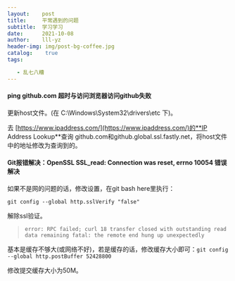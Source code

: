 ```yaml
---
layout:    post
title:     平常遇到的问题
subtitle:  学习学习
date:      2021-10-08
author:    lll-yz
header-img: img/post-bg-coffee.jpg
catalog:    true
tags:

   - 乱七八糟
---
```


#### ping github.com 超时与访问浏览器访问github失败

更新host文件。(在 C:\Windows\System32\drivers\etc 下)。

去 [https://www.ipaddress.com/](https://www.ipaddress.com/)的**IP Address Lookup**查询 github.com和github.global.ssl.fastly.net，将host文件中的地址修改为查询到的。

#### Git报错解决：OpenSSL SSL_read: Connection was reset, errno 10054 错误解决

如果不是网的问题的话，修改设置，在git bash here里执行：

```linux
git config --global http.sslVerify "false"
```

解除ssl验证。

> ``error: RPC failed; curl 18 transfer closed with outstanding read data remaining
> fatal: the remote end hung up unexpectedly``

基本是缓存不够大(或网络不好)，若是缓存的话，修改缓存大小即可：``git config --global http.postBuffer 52428800``

修改提交缓存大小为50M。